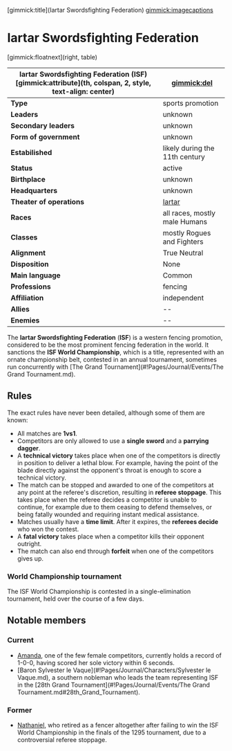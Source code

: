 [gimmick:title](Iartar Swordsfighting Federation)
[gimmick:imagecaptions]( )

# Iartar Swordsfighting Federation

[gimmick:floatnext](right, table)

| Iartar Swordsfighting Federation (ISF) [gimmick:attribute](th, colspan, 2, style, text-align: center) | [gimmick:del]()                               |
| ------------------------------------------------------------ | --------------------------------------------- |
| **Type**                                                     | sports promotion                              |
| **Leaders**                                                  | unknown                                       |
| **Secondary leaders**                                        | unknown                                       |
| **Form of government**                                       | unknown                                       |
| **Estabilished**                                             | likely during the 11th century                |
| **Status**                                                   | active                                        |
| **Birthplace**                                               | unknown                                       |
| **Headquarters**                                             | unknown                                       |
| **Theater of operations**                                    | [Iartar](#!Pages/Journal/Locations/Iartar.md) |
| **Races**                                                    | all races, mostly male Humans                 |
| **Classes**                                                  | mostly Rogues and Fighters                    |
| **Alignment**                                                | True Neutral                                  |
| **Disposition**                                              | None                                          |
| **Main language**                                            | Common                                        |
| **Professions**                                              | fencing                                       |
| **Affiliation**                                              | independent                                   |
| **Allies**                                                   | --                                            |
| **Enemies**                                                  | --                                            |

The **Iartar Swordsfighting Federation** (**ISF**) is a western fencing promotion, considered to be the most prominent fencing federation in the world. It sanctions the **ISF World Championship**, which is a title, represented with an ornate championship belt, contested in an annual tournament, sometimes run concurrently with [The Grand Tournament](#!Pages/Journal/Events/The Grand Tournament.md).

## Rules

The exact rules have never been detailed, although some of them are known:

* All matches are **1vs1**.
* Competitors are only allowed to use a **single sword** and a **parrying dagger**.
* A **technical victory** takes place when one of the competitors is directly in position to deliver a lethal blow. For example, having the point of the blade directly against the opponent's throat is enough to score a technical victory.
* The match can be stopped and awarded to one of the competitors at any point at the referee's discretion, resulting in **referee stoppage**. This takes place when the referee decides a competitor is unable to continue, for example due to them ceasing to defend themselves, or being fatally wounded and requiring instant medical assistance.
* Matches usually have a **time limit**. After it expires, the **referees decide** who won the contest.
* A **fatal victory** takes place when a competitor kills their opponent outright.
* The match can also end through **forfeit** when one of the competitors gives up.

### World Championship tournament

The ISF World Championship is contested in a single-elimination tournament, held over the course of a few days.

## Notable members

### Current

* [Amanda](#!Pages/Journal/Characters/Amanda.md), one of the few female competitors, currently holds a record of 1-0-0, having scored her sole victory within 6 seconds.
* [Baron Sylvester le Vaque](#!Pages/Journal/Characters/Sylvester le Vaque.md), a southern nobleman who leads the team representing ISF in the [28th Grand Tournament](#!Pages/Journal/Events/The Grand Tournament.md#28th_Grand_Tournament).

### Former

* [Nathaniel](#!Pages/Journal/Characters/Nathaniel.md), who retired as a fencer altogether after failing to win the ISF World Championship in the finals of the 1295 tournament, due to a controversial referee stoppage.